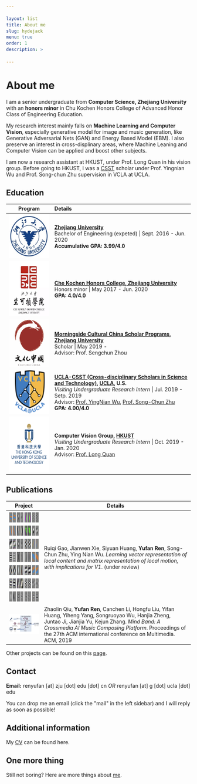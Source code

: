 ```yaml
---

layout: list
title: About me
slug: hydejack
menu: true
order: 1
description: >

---
```


# About me

I am a senior undergraduate from **Computer Science, Zhejiang University** with an **honors minor** in Chu Kochen Honors College of Advanced Honor Class of Engineering Education. 

My research interest mainly falls on **Machine Learning and Computer Vision**, especially generative model for image and music generation, like Generative Adversarial Nets (GAN) and Energy Based Model (EBM). I also preserve an interest in cross-displinary areas, where Machine Leaning and Computer Vision can be applied and boost other subjects.

I am now a research assistant at HKUST, under Prof. Long Quan in his vision group. Before going to HKUST, I was a [CSST](https://csst.ucla.edu/) scholar under Prof. Yingnian Wu and Prof. Song-chun Zhu supervision in VCLA at UCLA.

## Education

|                           Program                            | Details                                                      |
| :----------------------------------------------------------: | :----------------------------------------------------------- |
| <center><img src="/assets/img/ZJU.png" style="width: 120px; height: 120px" /></center> | **[Zhejiang University](http://www.zju.edu.cn/english/)**                                 <br />Bachelor of Engineering (expeted) \| Sept. 2016 - Jun. 2020<br />**Accumulative GPA: 3.99/4.0** |
| <center><img src="/assets/img/chuko.png" style="width: 150px; height: 150px" /></center> | **[Che Kochen Honors College, Zhejiang University](http://ckc.zju.edu.cn/english/)**<br />Honors minor \| May 2017 - Jun. 2020<br />**GPA: 4.0/4.0**<br /> |
| <center><img src="/assets/img/morning.png" style="width: 130px; height: 130px" /></center> | **[Morningside Cultural China Scholar Programs, Zhejiang University](http://www.ccsper.com/index.aspx)**<br />Scholar \| May 2019 - <br />Advisor: Prof. Sengchun Zhou |
| <center><img src="/assets/img/vcla-logo.png" style="width: 120px; height: 120px" /></center> | **[UCLA-CSST (Cross-disciplinary Scholars in Science and Technology)](https://csst.ucla.edu/), [UCLA](http://www.ucla.edu/), U.S.**<br />*Visiting Undergraduate Research Intern* \| Jul. 2019 - Setp. 2019<br />Advisor: [Prof. YingNian Wu](http://www.stat.ucla.edu/~ywu/), [Prof. Song-Chun Zhu](http://www.stat.ucla.edu/~sczhu/)<br />**GPA: 4.00/4.0** |
| <center><img src="/assets/img/hkust-logo.png" style="width: 150px; height: 150px" /></center> | **Computer Vision Group, [HKUST](https://www.ust.hk/)**<br />*Visiting Undergraduate Research Intern* \| Oct. 2019 - Jan. 2020<br />Advisor: [Prof. Long Quan](http://www.cs.ust.hk/~quan/) |

## Publications

| Project                                                      | Details&nbsp;                                                |
| ------------------------------------------------------------ | ------------------------------------------------------------ |
| <center><img src="/assets/img/v1_cell.png" style="width: 250px; height: 250px" /></center> | Ruiqi Gao, Jianwen Xie, Siyuan Huang, **Yufan Ren**, Song-Chun Zhu, Ying Nian Wu. *Learning vector representation of local content and matrix representation of local motion, with implications for V1*. (under review) |
| <center><img src="/assets/img/acm.png" style="width: 250px; " /></center> | Zhaolin Qiu, **Yufan Ren**, Canchen Li, Hongfu Liu, Yifan Huang, Yiheng Yang, Songruoyao Wu, Hanjia Zheng, Juntao Ji, Jianjia Yu, Kejun Zhang. *Mind Band: A Crossmedia AI Music Composing Platform*. Proceedings of the 27th ACM international conference on Multimedia. ACM, 2019 |

Other projects can be found on this [page](http://127.0.0.1:4000/personal/2019-10-10-projects/). 

## Contact

**Email:** renyufan [at] zju [dot] edu [dot] cn *OR* renyufan [at] g [dot] ucla [dot] edu

You can drop me an email (click the "mail" in the left sidebar) and I will reply as soon as possible!

## Additional information

My [CV](https://ryf1123.github.io/assets/pdf/cv.pdf) can be found here.

## One more thing

Still not boring? Here are more things about [me](https://ryf1123.github.io). 
